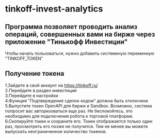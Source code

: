 # tinkoff-invest-analytics
Программа позволяет проводить анализ операций, совершенных вами на бирже через приложение "Тинькофф Инвестиции"  
---
Чтобы начать пользоваться, нужно добавить системеную переменную "TINKOFF_TOKEN"  

Получение токена  
-----------------------------------
1.Зайдите в свой аккаунт на https://tinkoff.ru/  
2.Перейдите в раздел инвестиций  
3.Перейдите в настройки  
4.Функция "Подтверждение сделок кодом" должна быть отключена  
5.Выпустите токен OpenAPI для биржи и Sandbox. Возможно, система попросит вас авторизоваться еще раз. Не беспокойтесь, это необходимо для подключения робота к торговой платформе.  
6.Скопируйте токен и сохраните его. Токен отображается только один раз, просмотреть его позже не получится. Тем не менее вы можете выпускать неограниченное количество токенов.  
